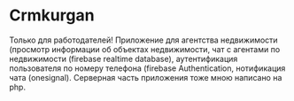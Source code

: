 # Crmkurgan
Только для работодателей!
Приложение для агентства недвижимости (просмотр информации об объектах недвижимости, чат с агентами по недвижимости (firebase realtime database), аутентификация пользователя по номеру телефона (firebase Authentication, нотификация чата (onesignal).
Серверная часть приложения тоже мною написано на php.
